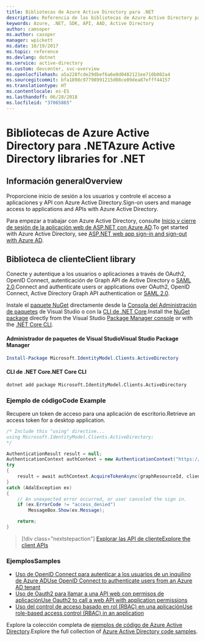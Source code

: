 ```yaml
---
title: Bibliotecas de Azure Active Directory para .NET
description: Referencia de las bibliotecas de Azure Active Directory para .NET
keywords: Azure, .NET, SDK, API, AAD, Active Directory
author: camsoper
ms.author: casoper
manager: wpickett
ms.date: 10/19/2017
ms.topic: reference
ms.devlang: dotnet
ms.service: active-directory
ms.custom: devcenter, svc-overview
ms.openlocfilehash: a5a228fcde29dbef6a6e8d0482121ee710b002a4
ms.sourcegitcommit: bfa1898c97798991215d08ce89dea87efff44157
ms.translationtype: HT
ms.contentlocale: es-ES
ms.lasthandoff: 06/28/2018
ms.locfileid: "37065865"
---
```

# <a name="azure-active-directory-libraries-for-net"></a><span data-ttu-id="5b773-104">Bibliotecas de Azure Active Directory para .NET</span><span class="sxs-lookup"><span data-stu-id="5b773-104">Azure Active Directory libraries for .NET</span></span>

## <a name="overview"></a><span data-ttu-id="5b773-105">Información general</span><span class="sxs-lookup"><span data-stu-id="5b773-105">Overview</span></span>

<span data-ttu-id="5b773-106">Proporcione inicio de sesión a los usuarios y controle el acceso a aplicaciones y API con Azure Active Directory.</span><span class="sxs-lookup"><span data-stu-id="5b773-106">Sign-on users and manage access to applications and APIs with Azure Active Directory.</span></span>

<span data-ttu-id="5b773-107">Para empezar a trabajar con Azure Active Directory, consulte [Inicio y cierre de sesión de la aplicación web de ASP.NET con Azure AD](/azure/active-directory/develop/active-directory-devquickstarts-webapp-dotnet).</span><span class="sxs-lookup"><span data-stu-id="5b773-107">To get started with Azure Active Directory, see [ASP.NET web app sign-in and sign-out with Azure AD](/azure/active-directory/develop/active-directory-devquickstarts-webapp-dotnet).</span></span>

## <a name="client-library"></a><span data-ttu-id="5b773-108">Biblioteca de cliente</span><span class="sxs-lookup"><span data-stu-id="5b773-108">Client library</span></span>

<span data-ttu-id="5b773-109">Conecte y autentique a los usuarios o aplicaciones a través de OAuth2, OpenID Connect, autenticación de Graph API de Active Directory o [SAML 2.0](https://docs.microsoft.com/azure/active-directory/develop/active-directory-saml-protocol-reference).</span><span class="sxs-lookup"><span data-stu-id="5b773-109">Connect and authenticate users or applications over OAuth2, OpenID Connect, Active Directory Graph API authentication or [SAML 2.0](https://docs.microsoft.com/azure/active-directory/develop/active-directory-saml-protocol-reference).</span></span>

<span data-ttu-id="5b773-110">Instale el [paquete NuGet](https://www.nuget.org/packages/Microsoft.Azure.Management.AppService.Fluent) directamente desde la [Consola del Administración de paquetes][PackageManager] de Visual Studio o con la [CLI de .NET Core][DotNetCLI].</span><span class="sxs-lookup"><span data-stu-id="5b773-110">Install the [NuGet package](https://www.nuget.org/packages/Microsoft.Azure.Management.AppService.Fluent) directly from the Visual Studio [Package Manager console][PackageManager] or with the [.NET Core CLI][DotNetCLI].</span></span>

#### <a name="visual-studio-package-manager"></a><span data-ttu-id="5b773-111">Administrador de paquetes de Visual Studio</span><span class="sxs-lookup"><span data-stu-id="5b773-111">Visual Studio Package Manager</span></span>

```powershell
Install-Package Microsoft.IdentityModel.Clients.ActiveDirectory
```

#### <a name="net-core-cli"></a><span data-ttu-id="5b773-112">CLI de .NET Core</span><span class="sxs-lookup"><span data-stu-id="5b773-112">.NET Core CLI</span></span>

```bash
dotnet add package Microsoft.IdentityModel.Clients.ActiveDirectory
```

### <a name="code-example"></a><span data-ttu-id="5b773-113">Ejemplo de código</span><span class="sxs-lookup"><span data-stu-id="5b773-113">Code Example</span></span>

<span data-ttu-id="5b773-114">Recupere un token de acceso para una aplicación de escritorio.</span><span class="sxs-lookup"><span data-stu-id="5b773-114">Retrieve an access token for a desktop application.</span></span>

```csharp
/* Include this "using" directive...
using Microsoft.IdentityModel.Clients.ActiveDirectory;
*/

AuthenticationResult result = null;
AuthenticationContext authContext = new AuthenticationContext("https://someauthority.com");
try
{
    result = await authContext.AcquireTokenAsync(graphResourceId, clientId, redirectUri, new PlatformParameters(PromptBehavior.Auto));
}
catch (AdalException ex)
{
    // An unexpected error occurred, or user canceled the sign in.
    if (ex.ErrorCode != "access_denied")
        MessageBox.Show(ex.Message);

    return;
}
```

> [!div class="nextstepaction"]
> [<span data-ttu-id="5b773-115">Explorar las API de cliente</span><span class="sxs-lookup"><span data-stu-id="5b773-115">Explore the client APIs</span></span>](/dotnet/api/overview/azure/activedirectory/client)

### <a name="samples"></a><span data-ttu-id="5b773-116">Ejemplos</span><span class="sxs-lookup"><span data-stu-id="5b773-116">Samples</span></span>

* [<span data-ttu-id="5b773-117">Uso de OpenID Connect para autenticar a los usuarios de un inquilino de Azure AD</span><span class="sxs-lookup"><span data-stu-id="5b773-117">Use OpenID Connect to authenticate users from an Azure AD tenant</span></span>](https://github.com/Azure-Samples/active-directory-dotnet-webapp-openidconnect)
* [<span data-ttu-id="5b773-118">Uso de Oauth2 para llamar a una API web con permisos de aplicación</span><span class="sxs-lookup"><span data-stu-id="5b773-118">Use Oauth2 to call a web API with application permissions</span></span>](https://github.com/Azure-Samples/active-directory-dotnet-webapp-webapi-oauth2-appidentity)
* [<span data-ttu-id="5b773-119">Uso del control de acceso basado en rol (RBAC) en una aplicación</span><span class="sxs-lookup"><span data-stu-id="5b773-119">Use role-based access control (RBAC) in an application</span></span>](https://github.com/Azure-Samples/active-directory-dotnet-webapp-roleclaims)

<span data-ttu-id="5b773-120">Explore la colección completa de [ejemplos de código de Azure Active Directory](/azure/active-directory/develop/active-directory-code-samples).</span><span class="sxs-lookup"><span data-stu-id="5b773-120">Explore the full collection of [Azure Active Directory code samples](/azure/active-directory/develop/active-directory-code-samples).</span></span>

[PackageManager]: https://docs.microsoft.com/nuget/tools/package-manager-console
[DotNetCLI]: https://docs.microsoft.com/dotnet/core/tools/dotnet-add-package
